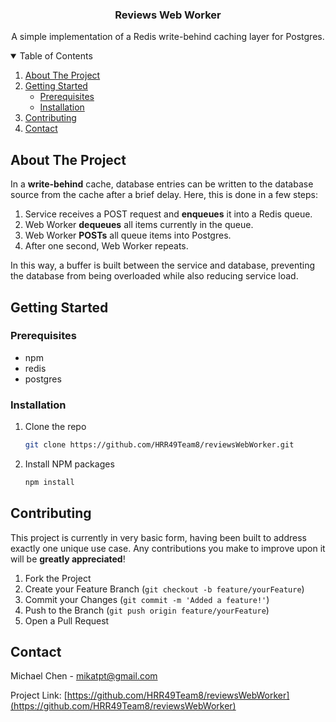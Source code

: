 <p align="center">
  <h3 align="center">Reviews Web Worker</h3>
  <p align="center">
    A simple implementation of a Redis write-behind caching layer for Postgres.
  </p>
</p>



<!-- TABLE OF CONTENTS -->
<details open="open">
  <summary>Table of Contents</summary>
  <ol>
    <li>
      <a href="#about-the-project">About The Project</a>
    </li>
    <li>
      <a href="#getting-started">Getting Started</a>
      <ul>
        <li><a href="#prerequisites">Prerequisites</a></li>
        <li><a href="#installation">Installation</a></li>
      </ul>
    </li>
    <li><a href="#contributing">Contributing</a></li>
    <li><a href="#contact">Contact</a></li>
  </ol>
</details>



<!-- ABOUT THE PROJECT -->
## About The Project

In a **write-behind** cache, database entries can be written to the database source from the cache after a brief delay. Here, this is done in a few steps:

1. Service receives a POST request and **enqueues** it into a Redis queue.
2. Web Worker **dequeues** all items currently in the queue.
3. Web Worker **POSTs** all queue items into Postgres.
4. After one second, Web Worker repeats.

In this way, a buffer is built between the service and database, preventing the database from being overloaded while also reducing service load.

<!-- GETTING STARTED -->
## Getting Started

### Prerequisites

* npm
* redis
* postgres

### Installation

1. Clone the repo
   ```sh
   git clone https://github.com/HRR49Team8/reviewsWebWorker.git
   ```
2. Install NPM packages
   ```sh
   npm install
   ```

<!-- CONTRIBUTING -->
## Contributing

This project is currently in very basic form, having been built to address exactly one unique use case.
Any contributions you make to improve upon it will be **greatly appreciated**!

1. Fork the Project
2. Create your Feature Branch (`git checkout -b feature/yourFeature`)
3. Commit your Changes (`git commit -m 'Added a feature!'`)
4. Push to the Branch (`git push origin feature/yourFeature`)
5. Open a Pull Request

<!-- CONTACT -->
## Contact

Michael Chen - mikatpt@gmail.com

Project Link: [https://github.com/HRR49Team8/reviewsWebWorker](https://github.com/HRR49Team8/reviewsWebWorker)
